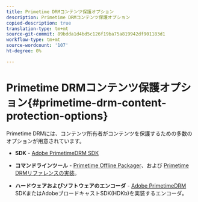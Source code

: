 ```yaml
---
title: Primetime DRMコンテンツ保護オプション
description: Primetime DRMコンテンツ保護オプション
copied-description: true
translation-type: tm+mt
source-git-commit: 89bdda1d4bd5c126f19ba75a819942df901183d1
workflow-type: tm+mt
source-wordcount: '107'
ht-degree: 0%

---
```



# Primetime DRMコンテンツ保護オプション{#primetime-drm-content-protection-options}

Primetime DRMには、コンテンツ所有者がコンテンツを保護するための多数のオプションが用意されています。

* **SDK** - [Adobe PrimetimeDRM SDK](https://helpx.adobe.com/content/dam/help/en/primetime/drm/drm_sdk_overview.pdf)

* **コマンドラインツール** -  [Primetime Offline Packager](https://helpx.adobe.com/content/dam/help/en/primetime/guides/offline_packager_getting_started.pdf)、および [Primetime DRMリファレンスの実装](https://helpx.adobe.com/content/dam/help/en/primetime/drm/drm_reference_implementations.pdf)。

* **ハードウェアおよびソフトウェアのエンコーダ** - [Adobe PrimetimeDRM ](https://helpx.adobe.com/content/dam/help/en/primetime/drm/drm_sdk_overview.pdf) SDKまたはAdobeブロードキャストSDK(HDKb)を実装するエンコーダ。